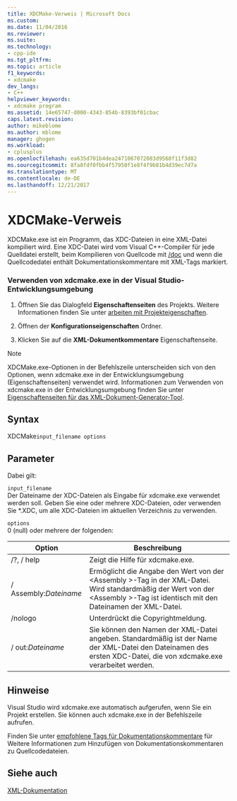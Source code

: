 ```yaml
---
title: XDCMake-Verweis | Microsoft Docs
ms.custom: 
ms.date: 11/04/2016
ms.reviewer: 
ms.suite: 
ms.technology:
- cpp-ide
ms.tgt_pltfrm: 
ms.topic: article
f1_keywords:
- xdcmake
dev_langs:
- C++
helpviewer_keywords:
- xdcmake program
ms.assetid: 14e65747-d000-4343-854b-8393bf01cbac
caps.latest.revision: 
author: mikeblome
ms.author: mblome
manager: ghogen
ms.workload:
- cplusplus
ms.openlocfilehash: ea635d701b4dea2471067072083d9568f11f3d82
ms.sourcegitcommit: 8fa8fdf0fbb4f57950f1e8f4f9b81b4d39ec7d7a
ms.translationtype: MT
ms.contentlocale: de-DE
ms.lasthandoff: 12/21/2017
---
```

# <a name="xdcmake-reference"></a>XDCMake-Verweis
XDCMake.exe ist ein Programm, das XDC-Dateien in eine XML-Datei kompiliert wird. Eine XDC-Datei wird vom Visual C++-Compiler für jede Quelldatei erstellt, beim Kompilieren von Quellcode mit [/doc](../build/reference/doc-process-documentation-comments-c-cpp.md) und wenn die Quellcodedatei enthält Dokumentationskommentare mit XML-Tags markiert.  
  
### <a name="to-use-xdcmakeexe-in-the-visual-studio-development-environment"></a>Verwenden von xdcmake.exe in der Visual Studio-Entwicklungsumgebung  
  
1.  Öffnen Sie das Dialogfeld **Eigenschaftenseiten** des Projekts. Weitere Informationen finden Sie unter [arbeiten mit Projekteigenschaften](../ide/working-with-project-properties.md).  
  
2.  Öffnen der **Konfigurationseigenschaften** Ordner.  
  
3.  Klicken Sie auf die **XML-Dokumentkommentare** Eigenschaftenseite.  
  
> [!NOTE]
>  XDCMake.exe-Optionen in der Befehlszeile unterscheiden sich von den Optionen, wenn xdcmake.exe in der Entwicklungsumgebung (Eigenschaftenseiten) verwendet wird. Informationen zum Verwenden von xdcmake.exe in der Entwicklungsumgebung finden Sie unter [Eigenschaftenseiten für das XML-Dokument-Generator-Tool](../ide/xml-document-generator-tool-property-pages.md).  
  
## <a name="syntax"></a>Syntax  
 XDCMake`input_filename options`  
  
## <a name="parameters"></a>Parameter  
 Dabei gilt:  
  
 `input_filename`  
 Der Dateiname der XDC-Dateien als Eingabe für xdcmake.exe verwendet werden soll. Geben Sie eine oder mehrere XDC-Dateien, oder verwenden Sie *.XDC, um alle XDC-Dateien im aktuellen Verzeichnis zu verwenden.  
  
 `options`  
 0 (null) oder mehrere der folgenden:  
  
|Option|Beschreibung|  
|------------|-----------------|  
|/?, / help|Zeigt die Hilfe für xdcmake.exe.|  
|/ Assembly:*Dateiname*|Ermöglicht die Angabe den Wert von der \<Assembly >-Tag in der XML-Datei.  Wird standardmäßig der Wert von der \<Assembly >-Tag ist identisch mit den Dateinamen der XML-Datei.|  
|/nologo|Unterdrückt die Copyrightmeldung.|  
|/ out:*Dateiname*|Sie können den Namen der XML-Datei angeben.  Standardmäßig ist der Name der XML-Datei den Dateinamen des ersten XDC-Datei, die von xdcmake.exe verarbeitet werden.|  
  
## <a name="remarks"></a>Hinweise  
 Visual Studio wird xdcmake.exe automatisch aufgerufen, wenn Sie ein Projekt erstellen. Sie können auch xdcmake.exe in der Befehlszeile aufrufen.  
  
 Finden Sie unter [empfohlene Tags für Dokumentationskommentare](../ide/recommended-tags-for-documentation-comments-visual-cpp.md) für Weitere Informationen zum Hinzufügen von Dokumentationskommentaren zu Quellcodedateien.  
  
## <a name="see-also"></a>Siehe auch  
 [XML-Dokumentation](../ide/xml-documentation-visual-cpp.md)